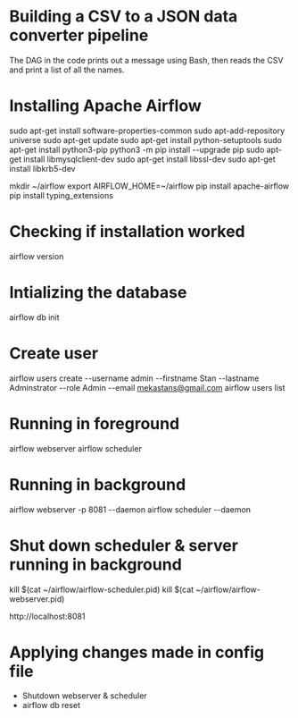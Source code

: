 # Building a CSV to a JSON data converter pipeline
The DAG in the code prints out a message using Bash, then reads the CSV and print a list of all the names.

# Installing Apache Airflow
sudo apt-get install software-properties-common
sudo apt-add-repository universe
sudo apt-get update
sudo apt-get install python-setuptools
sudo apt-get install python3-pip
python3 -m pip install --upgrade pip
sudo apt-get install libmysqlclient-dev
sudo apt-get install libssl-dev
sudo apt-get install libkrb5-dev

mkdir ~/airflow
export AIRFLOW_HOME=~/airflow
pip install apache-airflow
pip install typing_extensions

# Checking if installation worked
airflow version

# Intializing the database
airflow db init

# Create user
airflow users create --username admin --firstname Stan --lastname Adminstrator --role Admin --email mekastans@gmail.com
airflow users list

# Running in foreground
airflow webserver
airflow scheduler

# Running in background
airflow webserver -p 8081 --daemon
airflow scheduler --daemon

# Shut down scheduler & server running in background
kill $(cat ~/airflow/airflow-scheduler.pid)
kill $(cat ~/airflow/airflow-webserver.pid)

http://localhost:8081


# Applying changes made in config file
- Shutdown webserver & scheduler
- airflow db reset
